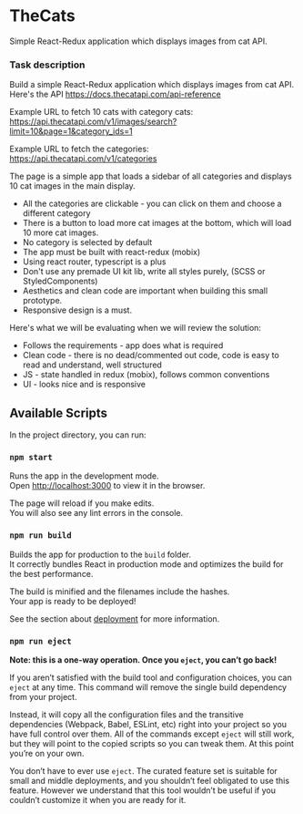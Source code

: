 # TheCats
Simple React-Redux application which displays images from cat API.

### Task description

Build a simple React-Redux application which displays images from cat API. Here's the API
https://docs.thecatapi.com/api-reference

Example URL to fetch 10 cats with category cats:
https://api.thecatapi.com/v1/images/search?limit=10&page=1&category_ids=1

Example URL to fetch the categories:
https://api.thecatapi.com/v1/categories

The page is a simple app that loads a sidebar of all categories and  displays 10 cat images in the main display.
* All the categories are clickable - you can click on them and choose a different category
* There is a button to load more cat images at the bottom, which will load 10 more cat  images.
* No category is selected by default
* The app must be built with react-redux (mobix)
* Using react router, typescript is a plus
* Don't use any premade UI kit lib, write all styles purely, (SCSS or StyledComponents)
* Aesthetics and clean code are important when building this small prototype.
* Responsive design is a must.

Here's what we will be evaluating when we will review the solution:
* Follows the requirements - app does what is required
* Clean code - there is no dead/commented out code, code is easy to read and understand, well structured
* JS - state handled in redux (mobix), follows common conventions
* UI - looks nice and is responsive

## Available Scripts

In the project directory, you can run:

### `npm start`

Runs the app in the development mode.<br />
Open [http://localhost:3000](http://localhost:3000) to view it in the browser.

The page will reload if you make edits.<br />
You will also see any lint errors in the console.

### `npm run build`

Builds the app for production to the `build` folder.<br />
It correctly bundles React in production mode and optimizes the build for the best performance.

The build is minified and the filenames include the hashes.<br />
Your app is ready to be deployed!

See the section about [deployment](https://facebook.github.io/create-react-app/docs/deployment) for more information.

### `npm run eject`

**Note: this is a one-way operation. Once you `eject`, you can’t go back!**

If you aren’t satisfied with the build tool and configuration choices, you can `eject` at any time. This command will remove the single build dependency from your project.

Instead, it will copy all the configuration files and the transitive dependencies (Webpack, Babel, ESLint, etc) right into your project so you have full control over them. All of the commands except `eject` will still work, but they will point to the copied scripts so you can tweak them. At this point you’re on your own.

You don’t have to ever use `eject`. The curated feature set is suitable for small and middle deployments, and you shouldn’t feel obligated to use this feature. However we understand that this tool wouldn’t be useful if you couldn’t customize it when you are ready for it.